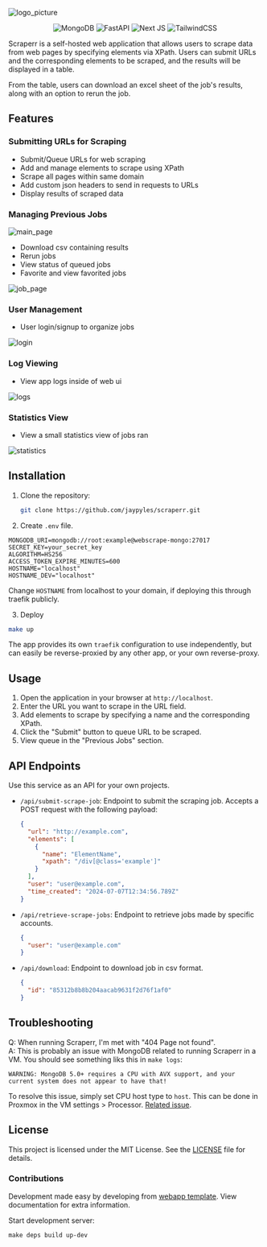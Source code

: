 ![logo_picture](https://github.com/jaypyles/www-scrape/blob/ui-changes/docs/logo_picture.png)

<div align="center">
  <img src="https://img.shields.io/badge/MongoDB-%234ea94b.svg?style=for-the-badge&logo=mongodb&logoColor=white" alt="MongoDB" />
  <img src="https://img.shields.io/badge/FastAPI-005571?style=for-the-badge&logo=fastapi" alt="FastAPI" />
  <img src="https://img.shields.io/badge/Next-black?style=for-the-badge&logo=next.js&logoColor=white" alt="Next JS" />
  <img src="https://img.shields.io/badge/tailwindcss-%2338B2AC.svg?style=for-the-badge&logo=tailwind-css&logoColor=white" alt="TailwindCSS" />
</div>

Scraperr is a self-hosted web application that allows users to scrape data from web pages by specifying elements via XPath. Users can submit URLs and the corresponding elements to be scraped, and the results will be displayed in a table.

From the table, users can download an excel sheet of the job's results, along with an option to rerun the job.

## Features

### Submitting URLs for Scraping

- Submit/Queue URLs for web scraping
- Add and manage elements to scrape using XPath
- Scrape all pages within same domain
- Add custom json headers to send in requests to URLs
- Display results of scraped data

### Managing Previous Jobs

![main_page](https://github.com/jaypyles/www-scrape/blob/master/docs/main_page.png)

- Download csv containing results
- Rerun jobs
- View status of queued jobs
- Favorite and view favorited jobs

![job_page](https://github.com/jaypyles/www-scrape/blob/master/docs/job_page.png)

### User Management

- User login/signup to organize jobs

![login](https://github.com/jaypyles/www-scrape/blob/master/docs/login.png)

### Log Viewing

- View app logs inside of web ui

![logs](https://github.com/jaypyles/www-scrape/blob/master/docs/log_page.png)

### Statistics View

- View a small statistics view of jobs ran

![statistics](https://github.com/jaypyles/www-scrape/blob/master/docs/stats_page.png)

## Installation

1. Clone the repository:

   ```sh
   git clone https://github.com/jaypyles/scraperr.git

   ```

2. Create `.env` file.

```
MONGODB_URI=mongodb://root:example@webscrape-mongo:27017
SECRET_KEY=your_secret_key
ALGORITHM=HS256
ACCESS_TOKEN_EXPIRE_MINUTES=600
HOSTNAME="localhost"
HOSTNAME_DEV="localhost"
```

Change `HOSTNAME` from localhost to your domain, if deploying this through traefik publicly.

3. Deploy

```sh
make up
```

The app provides its own `traefik` configuration to use independently, but can easily be reverse-proxied by any other app, or your own reverse-proxy.

## Usage

1. Open the application in your browser at `http://localhost`.
2. Enter the URL you want to scrape in the URL field.
3. Add elements to scrape by specifying a name and the corresponding XPath.
4. Click the "Submit" button to queue URL to be scraped.
5. View queue in the "Previous Jobs" section.

## API Endpoints

Use this service as an API for your own projects.

- `/api/submit-scrape-job`: Endpoint to submit the scraping job. Accepts a POST request with the following payload:

  ```json
  {
    "url": "http://example.com",
    "elements": [
      {
        "name": "ElementName",
        "xpath": "/div[@class='example']"
      }
    ],
    "user": "user@example.com",
    "time_created": "2024-07-07T12:34:56.789Z"
  }
  ```

- `/api/retrieve-scrape-jobs`: Endpoint to retrieve jobs made by specific accounts.

  ```json
  {
    "user": "user@example.com"
  }
  ```

- `/api/download`: Endpoint to download job in csv format.
  ```json
  {
    "id": "85312b8b8b204aacab9631f2d76f1af0"
  }
  ```

## Troubleshooting

Q: When running Scraperr, I'm met with "404 Page not found".  
A: This is probably an issue with MongoDB related to running Scraperr in a VM. You should see something liks this in `make logs`:

```
WARNING: MongoDB 5.0+ requires a CPU with AVX support, and your current system does not appear to have that!
```

To resolve this issue, simply set CPU host type to `host`. This can be done in Proxmox in the VM settings > Processor. [Related issue](https://github.com/jaypyles/Scraperr/issues/9).

## License

This project is licensed under the MIT License. See the [LICENSE](LICENSE) file for details.

### Contributions

Development made easy by developing from [webapp template](https://github.com/jaypyles/webapp-template). View documentation for extra information.

Start development server:

`make deps build up-dev`
